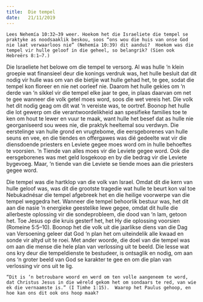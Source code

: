```yaml
---
title:  Die tempel
date:   21/11/2019
---
```


`Lees Nehemía 10:32–39 weer. Hoekom het die Israeliete die tempel se praktyke as noodsaaklik beskou, soos “ons wou die huis van onse God nie laat verwaarloos nie” (Nehemía 10:39) dit aandui?  Hoekom was die tempel vir hulle geloof in die geheel, so belangrik? (Sien ook Hebreërs 8:1–7.)` 

Die Israeliete het belowe om die tempel te versorg.  Al was hulle ‘n klein groepie wat finansieel deur die konings verdruk was, het hulle besluit dat dit nodig vir hulle was om van die bietjie wat hulle gehad het, te gee, sodat die tempel kon floreer en nie net oorleef nie. Daarom het hulle gekies om ‘n derde van ‘n sikkel vir die tempel elke jaar te gee, in plaas daarvan om net te gee wanneer die volk getel moes word, soos die wet vereis het.  Die volk het dit nodig geag om dit wat ‘n vereiste was, te oortref.  Boonop het hulle die lot gewerp om die verantwoordelikheid aan spesifieke families toe te ken om hout te lewer en vuur te maak, want hulle het besef dat as hulle nie georganiseerd sou wees nie, die praktyk heeltemal sou verdwyn. Die eerstelinge van hulle grond en vrugtebome, die eersgeborenes van hulle seuns en vee, en die tiendes en offergawes was dié gedeelte wat vir die diensdoende priesters en Leviete gegee moes word om in hulle behoeftes te voorsien. ‘n Tiende van alles moes vir die Leviete gegee word.   Ook die eersgeborenes was met geld losgekoop en by die bedrag vir die Leviete bygevoeg.  Maar, ‘n tiende van die Leviete se tiende moes aan die priesters gegee word. 

Die tempel was die hartklop van die volk van Israel.  Omdat dit die kern van hulle geloof was, was dit die grootste tragedie wat hulle te beurt kon val toe Nebukadnésar die tempel afgebreek het en die heilige voorwerpe van die tempel weggedra het. Wanneer die tempel behoorlik bestuur was, het dit aan die nasie ‘n energieke geestelike lewe gegee, omdat dit hulle die allerbeste oplossing vir die sondeprobleem, die dood van ‘n lam, getoon het.  Toe Jesus op die kruis gesterf het, het Hy die oplossing voorsien (Romeine 5:5–10). Boonop het die volk uit die jaarlikse diens van die Dag van Versoening geleer dat God ‘n plan het om uiteindelik alle kwaad en sonde vir altyd uit te roei.  Met ander woorde, die doel van die tempel was om aan die mense die hele plan van verlossing uit te beeld. Die lesse wat ons kry deur die tempeldienste te bestudeer, is ontsaglik en nodig, om aan ons ‘n groter beeld van God se karakter te gee en om die plan van verlossing vir ons uit te lig. 

`“Dit is ‘n betroubare woord en werd om ten volle aangeneem te word, dat Christus Jesus in die wêreld gekom het om sondaars te red, van wie ek die vernaamste is.” (I Timhe 1:15).  Waarop het Paulus gehoop, en hoe kan ons dit ook ons hoop maak?`
